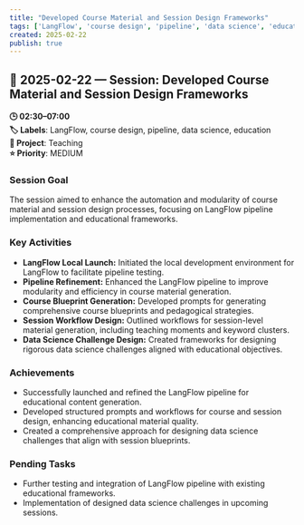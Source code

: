 ```yaml
---
title: "Developed Course Material and Session Design Frameworks"
tags: ['LangFlow', 'course design', 'pipeline', 'data science', 'education']
created: 2025-02-22
publish: true
---
```


## 📅 2025-02-22 — Session: Developed Course Material and Session Design Frameworks

**🕒 02:30–07:00**  
**🏷️ Labels**: LangFlow, course design, pipeline, data science, education  
**📂 Project**: Teaching  
**⭐ Priority**: MEDIUM  


### Session Goal
The session aimed to enhance the automation and modularity of course material and session design processes, focusing on LangFlow pipeline implementation and educational frameworks.

### Key Activities
- **LangFlow Local Launch:** Initiated the local development environment for LangFlow to facilitate pipeline testing.
- **Pipeline Refinement:** Enhanced the LangFlow pipeline to improve modularity and efficiency in course material generation.
- **Course Blueprint Generation:** Developed prompts for generating comprehensive course blueprints and pedagogical strategies.
- **Session Workflow Design:** Outlined workflows for session-level material generation, including teaching moments and keyword clusters.
- **Data Science Challenge Design:** Created frameworks for designing rigorous data science challenges aligned with educational objectives.

### Achievements
- Successfully launched and refined the LangFlow pipeline for educational content generation.
- Developed structured prompts and workflows for course and session design, enhancing educational material quality.
- Created a comprehensive approach for designing data science challenges that align with session blueprints.

### Pending Tasks
- Further testing and integration of LangFlow pipeline with existing educational frameworks.
- Implementation of designed data science challenges in upcoming sessions.
